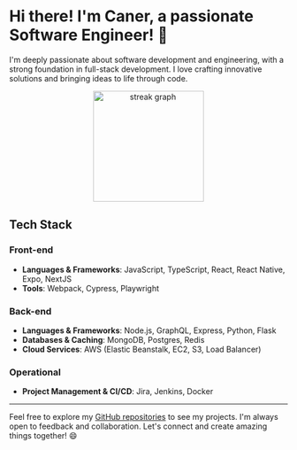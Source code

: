 # Hi there! I'm Caner, a passionate Software Engineer! 👋

I'm deeply passionate about software development and engineering, with a strong foundation in full-stack development. I love crafting innovative solutions and bringing ideas to life through code.

<div align="center">
  <img src="https://streak-stats.demolab.com?user=kurucaner&locale=en&mode=weekly&theme=dracula&hide_border=false&border_radius=3&order=3" height="200" alt="streak graph"  />
</div>

## Tech Stack

### Front-end
- **Languages & Frameworks**: JavaScript, TypeScript, React, React Native, Expo, NextJS
- **Tools**: Webpack, Cypress, Playwright

### Back-end
- **Languages & Frameworks**: Node.js, GraphQL, Express, Python, Flask
- **Databases & Caching**: MongoDB, Postgres, Redis
- **Cloud Services**: AWS (Elastic Beanstalk, EC2, S3, Load Balancer)

### Operational
- **Project Management & CI/CD**: Jira, Jenkins, Docker

---

Feel free to explore my [GitHub repositories](https://github.com/) to see my projects. I'm always open to feedback and collaboration. Let's connect and create amazing things together! 😄

